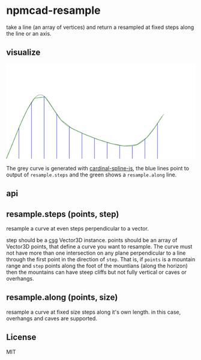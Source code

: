 # npmcad-resample

take a line (an array of vertices) and return a resampled at fixed steps along the line or an axis.

## visualize

![example.png](./example.png)

The grey curve is generated with [cardinal-spline-js](http://npm.im/cardinal-spline-js),
the blue lines point to output of `resample.steps` and the green shows a `resample.along` line.

## api

## resample.steps (points, step)

resample a curve at even steps perpendicular to a vector.

step should be a [csg](https://github.com/jscad/csg.js)  Vector3D instance.
points should be an array of Vector3D points, that define a curve you want to resample.
The curve must not have more than one intersection on any plane perpendicular to a line
through the first point in the direction of `step`. That is, if `points` is a mountain
range and `step` points along the foot of the mountians (along the horizon) then
the mountains can have steep cliffs but not fully vertical or caves or overhangs.

## resample.along (points, size)

resample a curve at fixed size steps along it's own length. in this case,
overhangs and caves are supported.

## License

MIT

